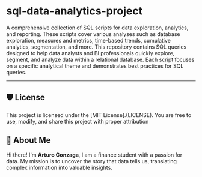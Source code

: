 # sql-data-analytics-project
A comprehensive collection of SQL scripts for data exploration, analytics, and reporting. These scripts cover various analyses such as database exploration, measures and metrics, time-based trends, cumulative analytics, segmentation, and more.
This repository contains SQL queries designed to help data analysts and BI professionals quickly explore, segment, and analyze data within a relational database. Each script focuses on a specific analytical theme and demonstrates best practices for SQL queries.

---
## 🛡️ License

This project is licensed under the [MIT License].(LICENSE). You are free to use, modify, and share this project with proper attribution

## 🌟 About Me

Hi there! I'm **Arturo Gonzaga**, I am a finance student with a passion for data. My mission is to uncover the story that data tells us, translating complex information into valuable insights.


